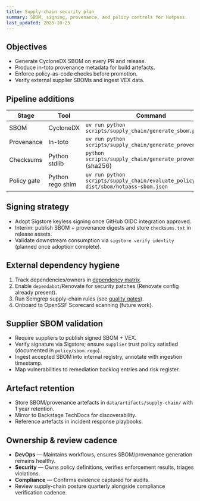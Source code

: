 ```yaml
---
title: Supply-chain security plan
summary: SBOM, signing, provenance, and policy controls for Hotpass.
last_updated: 2025-10-25
---
```


## Objectives

- Generate CycloneDX SBOM on every PR and release.
- Produce in-toto provenance metadata for build artefacts.
- Enforce policy-as-code checks before promotion.
- Verify external supplier SBOMs and ingest VEX data.

## Pipeline additions

| Stage       | Tool             | Command                                                                             | Artefact                          |
| ----------- | ---------------- | ----------------------------------------------------------------------------------- | --------------------------------- |
| SBOM        | CycloneDX        | `uv run python scripts/supply_chain/generate_sbom.py`                               | `dist/sbom/hotpass-sbom.json`     |
| Provenance  | In-toto          | `uv run python scripts/supply_chain/generate_provenance.py`                         | `dist/provenance/provenance.json` |
| Checksums   | Python stdlib    | `python scripts/supply_chain/generate_provenance.py` (sha256)                       | Embedded in provenance            |
| Policy gate | Python rego shim | `uv run python scripts/supply_chain/evaluate_policy.py dist/sbom/hotpass-sbom.json` | Pass/fail                         |

## Signing strategy

- Adopt Sigstore keyless signing once GitHub OIDC integration approved.
- Interim: publish SBOM + provenance digests and store `checksums.txt` in release assets.
- Validate downstream consumption via `sigstore verify identity` (planned once adoption complete).

## External dependency hygiene

1. Track dependencies/owners in [dependency matrix](../roadmap/dependency-matrix.md).
2. Enable `dependabot`/Renovate for security patches (Renovate config already present).
3. Run Semgrep supply-chain rules (see [quality gates](./quality-gates.md)).
4. Onboard to OpenSSF Scorecard scanning (future work).

## Supplier SBOM validation

- Require suppliers to publish signed SBOM + VEX.
- Verify signature via Sigstore; ensure `supplier` trust policy satisfied (documented in `policy/sbom.rego`).
- Ingest accepted SBOM into internal registry, annotate with ingestion timestamp.
- Map vulnerabilities to remediation backlog entries and risk register.

## Artefact retention

- Store SBOM/provenance artefacts in `data/artifacts/supply-chain/` with 1 year retention.
- Mirror to Backstage TechDocs for discoverability.
- Reference artefacts in incident response playbooks.

## Ownership & review cadence

- **DevOps** — Maintains workflows, ensures SBOM/provenance generation remains healthy.
- **Security** — Owns policy definitions, verifies enforcement results, triages violations.
- **Compliance** — Confirms evidence captured for audits.
- Review supply-chain posture quarterly alongside compliance verification cadence.

